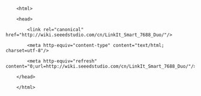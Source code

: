 <!DOCTYPE html>
        <html>
        <head>
            <link rel="canonical" href="http://wiki.seeedstudio.com/cn/LinkIt_Smart_7688_Duo/"/>
            <meta http-equiv="content-type" content="text/html; charset=utf-8"/>
            <meta http-equiv="refresh" content="0;url=http://wiki.seeedstudio.com/cn/LinkIt_Smart_7688_Duo/"/>
        </head>
        </html>
